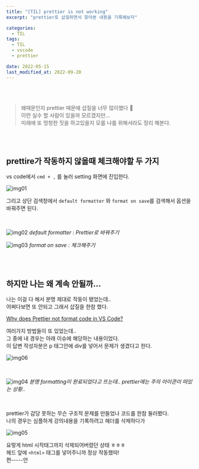 ```yaml
---
title: "[TIL] prettier is not working"
excerpt: "prettier로 삽질하면서 찾아본 내용을 기록해보자"

categories:
  - TIL
tags:
  - TIL
  - vscode
  - prettier

date: 2022-05-15
last_modified_at: 2022-09-20
---
```


<br>
<br>

> 왜때문인지 prettier 때문에 삽질을 너무 많이했다 🥲<br>
> 이런 실수 할 사람이 있을까 모르겠지만...<br>
> 미래에 또 멍청한 짓을 하고있을지 모를 나를 위해서라도 정리 해본다.

<br>
<br>

## prettire가 작동하지 않을때 체크해야할 두 가지

vs code에서 `cmd + ,` 를 눌러 setting 화면에 진입한다.

![img01](https://user-images.githubusercontent.com/81657811/191191859-a50db6f3-3951-4ecb-9f4e-f962142e3d1e.png)

그리고 상단 검색창에서 `default formatter` 와 `format on save`를 검색해서 옵션을 바꿔주면 된다.

<br>

![img02](https://user-images.githubusercontent.com/81657811/191191862-16973196-6180-426b-8b33-d4569521592d.png)
_default formatter : Prettier로 바꿔주기_

![img03](https://user-images.githubusercontent.com/81657811/191191867-dc52eaaa-f8f9-4eb9-8638-977558f5dd1d.png)
_format on save : 체크해주기_

<br>
<br>

## 하지만 나는 왜 계속 안될까...

나는 이걸 다 해서 분명 제대로 작동이 됐었는데..<br>
어쩌다보면 또 안되고 그래서 삽질을 한참 했다.

[Why does Prettier not format code in VS Code?]

여러가지 방법들이 또 있었는데..<br>
그 중에 내 경우는 아래 이슈에 해당하는 내용이었다.<br>
이 답변 작성자분은 p 태그안에 div를 넣어서 문제가 생겼다고 한다.

![img06](https://user-images.githubusercontent.com/81657811/191192484-41c5d53a-b336-42ce-99f9-005030c4c2c4.png)

<br>

![img04](https://user-images.githubusercontent.com/81657811/191191876-3d1808b9-bcfa-4d00-9ab8-830ef1547af0.png)
_분명 formatting이 완료되었다고 뜨는데.. prettier에는 주의 아이콘이 떠있는 상황.._

<br>

prettier가 감당 못하는 무슨 구조적 문제를 만들었나 코드를 한참 둘러봤다.<br>
나의 경우는 심플하게 강의내용을 기록하려고 헤더를 삭제하다가

![img05](https://user-images.githubusercontent.com/81657811/191191879-2374945c-f2dd-4599-8895-bb81436f70fa.png)

요렇게 html 시작태그까지 삭제되어버렸던 상태 ㅎㅎㅎ<br>
헤드 앞에 `<html>` 태그를 넣어주니까 정상 작동했따!<br>
편-----안

[why does prettier not format code in vs code?]: https://stackoverflow.com/questions/52586965/why-does-prettier-not-format-code-in-vs-code
